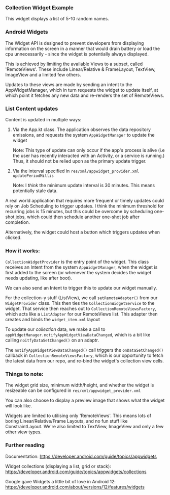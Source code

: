 ### Collection Widget Example

This widget displays a list of 5-10 random names.


### Android Widgets

The Widget API is designed to prevent developers from displaying information on the screen in a manner that would drain battery or load the cpu unnecessarily - since the widget is potentially always displayed.

This is achieved by limiting the available Views to a subset, called 'RemoteViews'. These include Linear/Relative & FrameLayout, TextView, ImageView and a limited few others. 

Updates to these views are made by sending an intent to the AppWidgetManager, which in turn requests the widget to update itself, at which point it fetches any new data and re-renders the set of RemoteViews.


### List Content updates

Content is updated in multiple ways:

1. Via the App.kt class. The application observes the data repository emissions, and requests the system
   `AppWidgetManager` to update the widget
   
   Note: This type of update can only occur if the app's process is alive (i.e the user has recently interacted with an Activity, or a service is running.) Thus, it should not be relied upon as the primary update trigger.
   
2. Via the interval specified in `res/xml/appwidget_provider.xml` `updatePeriodMillis`
   
   Note: I _think_ the minimum update interval is 30 minutes. This means potentially stale data.
   

A real world application that requires more frequent or timely updates could rely on Job Scheduling to trigger updates. I think the minimum threshold for recurring jobs is 15 minutes, but this could be overcome by scheduling one-shot jobs, which could then schedule another one-shot job after completion.

Alternatively, the widget could host a button which triggers updates when clicked.


### How it works:

`CollectionWidgetProvider` is the entry point of the widget. This class receives an Intent from the system `AppWidgetManager`, when the widget is first added to the screen (or whenever the system decides the widget needs updating, like after boot).

We can also send an Intent to trigger this to update our widget manually.

For the collection-y stuff (ListView), we call `setRemoteAdapter()` from our `WidgetProvider` class. This then ties the `CollectionWidgetService` to the widget. That service then reaches out to `CollectionRemoteViewsFactory`, which acts like a `ListAdapter` for our RemoteViews list. This adapter then creates and binds the `widget_item.xml` layout

To update our _collection_ data, we make a call to `appWidgetManager.notifyAppWidgetViewDataChanged`, which is a bit like calling `noitfyDataSetChanged()` on an adaptr.

The `notifyAppWidgetViewDataChanged()` call triggers the `onDataSetChanged()` callback in `CollectionRemoteViewsFactory`, which is our opportunity to fetch the latest data from our repo, and re-bind the widget's collection view cells.


### Things to note:

The widget grid size, minimum width/height, and whether the widget is resizeable can be configured in `res/xml/appwidget_provider.xml`

You can also choose to display a preview image that shows what the widget will look like.

Widgets are limited to utilising only 'RemoteViews'. This means lots of boring Linear/Relative/Frame Layouts, and no fun stuff like ConstraintLayout. We're also limited to TextView, ImageView and only a few other view types.


### Further reading

Documentation:
https://developer.android.com/guide/topics/appwidgets

Widget collections (displaying a list, grid or stack):
https://developer.android.com/guide/topics/appwidgets/collections

Google gave Widgets a little bit of love in Android 12:
https://developer.android.com/about/versions/12/features/widgets

